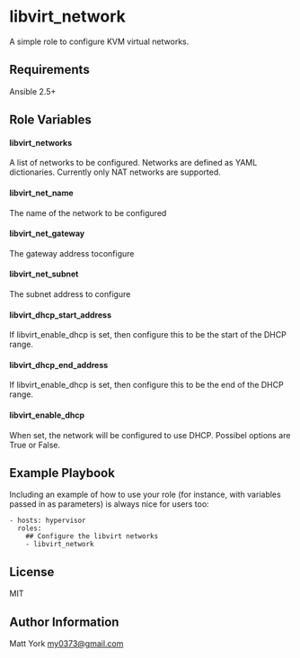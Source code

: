 libvirt_network
=========

A simple role to configure KVM virtual networks.



Requirements
------------

Ansible 2.5+

Role Variables
--------------



#### libvirt_networks
A list of networks to be configured. Networks are defined as YAML dictionaries. Currently only NAT networks are supported. 

#### libvirt_net_name
The name of the network to be configured

#### libvirt_net_gateway
The gateway address toconfigure

#### libvirt_net_subnet
The subnet address to configure

#### libvirt_dhcp_start_address
If libvirt_enable_dhcp is set, then configure this to be the start of the DHCP range.

#### libvirt_dhcp_end_address
If libvirt_enable_dhcp is set, then configure this to be the end of the DHCP range.

#### libvirt_enable_dhcp
When set, the network will be configured to use DHCP.
Possibel options are True or False.


Example Playbook
----------------

Including an example of how to use your role (for instance, with variables passed in as parameters) is always nice for users too:

    - hosts: hypervisor
      roles:
        ## Configure the libvirt networks
        - libvirt_network

License
-------

MIT

Author Information
------------------
Matt York
my0373@gmail.com
